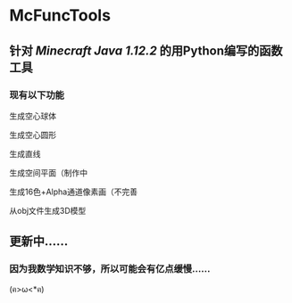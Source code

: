 # McFuncTools

## 针对 <em>Minecraft Java 1.12.2</em> 的用Python编写的函数工具

### 现有以下功能

生成空心球体

生成空心圆形

生成直线

生成空间平面（制作中

生成16色+Alpha通道像素画（不完善

从obj文件生成3D模型

## 更新中……

### 因为我数学知识不够，所以可能会有亿点缓慢……

(ฅ>ω<*ฅ)
